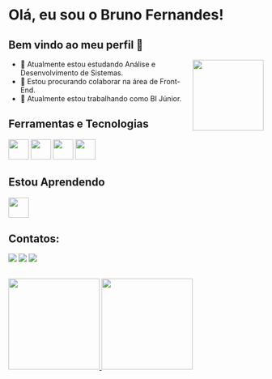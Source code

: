 # Olá, eu sou o Bruno Fernandes!
## Bem vindo ao meu perfil 👋
<img align="right" height="140" src="https://github.com/user-attachments/assets/b857de68-6b66-4efc-af45-588888a178f2">

- 🔭 Atualmente estou estudando Análise e Desenvolvimento de Sistemas.
- 🌱 Estou procurando colaborar na área de Front-End.
- 🏢 Atualmente estou trabalhando como BI Júnior.

## Ferramentas e Tecnologias
<img src="https://cdn.jsdelivr.net/gh/devicons/devicon@latest/icons/html5/html5-original.svg" width="40" height="40"/> <img src="https://cdn.jsdelivr.net/gh/devicons/devicon@latest/icons/css3/css3-original.svg" width="40" height="40"/> <img src="https://cdn.jsdelivr.net/gh/devicons/devicon@latest/icons/github/github-original.svg" width="40" height="40"/> <img loading="lazy" src="https://cdn.jsdelivr.net/gh/devicons/devicon/icons/git/git-original.svg" width="40" height="40"/>

## Estou Aprendendo
<img src="https://cdn.jsdelivr.net/gh/devicons/devicon@latest/icons/javascript/javascript-original.svg" width="40" height="40"/>

## Contatos:
<div>
<a href="https://www.linkedin.com/in/brunofernandesdevpro" target="_blank"><img loading="lazy" src="https://img.shields.io/badge/-LinkedIn-%230077B5?style=for-the-badge&logo=linkedin&logoColor=white" target="_blank"></a> 
<a href="https://instagram.com/_bruno_fer" target="_blank"><img loading="lazy" src="https://img.shields.io/badge/-Instagram-%23E4405F?style=for-the-badge&logo=instagram&logoColor=white" target="_blank"></a>
<a href = "mailto:brfernandes.silva@gmail.com"><img loading="lazy" src="https://img.shields.io/badge/Gmail-D14836?style=for-the-badge&logo=gmail&logoColor=white" target="_blank"></a>  
</div>

##
<div>
<a href="https://github.com/Bruno6540">
<img loading="lazy" height="180em" src="https://github-readme-stats.vercel.app/api/top-langs/?username=Bruno6540&layout=compact&langs_count=7&theme=dracula"/>
<img loading="lazy" height="180em" src="https://github-readme-stats.vercel.app/api?username=Bruno6540&show_icons=true&theme=dracula&include_all_commits=true&count_private=true"/>
</div>

